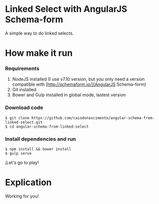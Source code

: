 # Linked Select with AngularJS Schema-form

A simple way to do linked selects.

# How make it run

### Requirements

1. NodeJS installed (I use v7.10 version, but you only need a version compatible with [http://schemaform.io/](AngularJS Schema-form)
2. Git installed
3. Bower and Gulp installed in global mode, lastest version

### Download code

```
$ git clone https://github.com/caiodonascimento/angular-schema-from-linked-select.git
$ cd angular-schema-from-linked-select
```

### Install dependencies and run

```
$ npm install && bower install
$ gulp serve
```

¡Let's go to play!

# Explication

Working for you!
